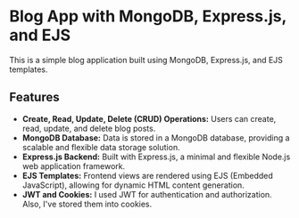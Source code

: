 # Blog App with MongoDB, Express.js, and EJS

This is a simple blog application built using MongoDB, Express.js, and EJS templates.

## Features

- **Create, Read, Update, Delete (CRUD) Operations:** Users can create, read, update, and delete blog posts.
- **MongoDB Database:** Data is stored in a MongoDB database, providing a scalable and flexible data storage solution.
- **Express.js Backend:** Built with Express.js, a minimal and flexible Node.js web application framework.
- **EJS Templates:** Frontend views are rendered using EJS (Embedded JavaScript), allowing for dynamic HTML content generation.
- **JWT and Cookies:** I used JWT for authentication and authorization. Also, I've stored them into cookies.

